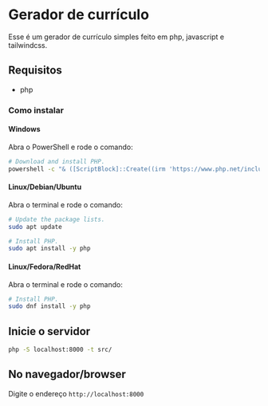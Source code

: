 # Gerador de currículo

Esse é um gerador de currículo simples feito em php, javascript e tailwindcss.

## Requisitos

 - php

### Como instalar

#### Windows

Abra o PowerShell e rode o comando:
```sh
# Download and install PHP.
powershell -c "& ([ScriptBlock]::Create((irm 'https://www.php.net/include/download-instructions/windows.ps1'))) -Version 8.4"
```

#### Linux/Debian/Ubuntu

Abra o terminal e rode o comando:
```sh
# Update the package lists.
sudo apt update

# Install PHP.
sudo apt install -y php
```

#### Linux/Fedora/RedHat

Abra o terminal e rode o comando:
```sh
# Install PHP.
sudo dnf install -y php
```

## Inicie o servidor

```sh
php -S localhost:8000 -t src/
```

## No navegador/browser

Digite o endereço 
`http://localhost:8000`

